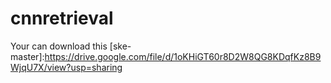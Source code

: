# cnnretrieval
 
Your can download this [ske-master]:https://drive.google.com/file/d/1oKHiGT60r8D2W8QG8KDqfKz8B9WjqU7X/view?usp=sharing
